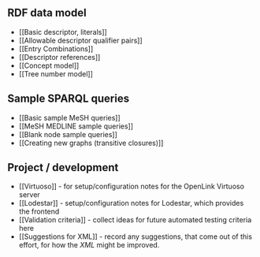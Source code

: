 ## RDF data model

* [[Basic descriptor, literals]]
* [[Allowable descriptor qualifier pairs]]
* [[Entry Combinations]]
* [[Descriptor references]]
* [[Concept model]]
* [[Tree number model]]

## Sample SPARQL queries

* [[Basic sample MeSH queries]]
* [[MeSH MEDLINE sample queries]]
* [[Blank node sample queries]]
* [[Creating new graphs (transitive closures)]]

## Project / development

* [[Virtuoso]] - for setup/configuration notes for the OpenLink Virtuoso server
* [[Lodestar]] - setup/configuration notes for Lodestar, which provides the frontend
* [[Validation criteria]] - collect ideas for future automated testing criteria here
* [[Suggestions for XML]] - record any suggestions, that come out of this effort, for how the *XML*
  might be improved.

